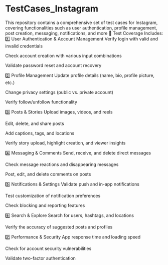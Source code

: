 # TestCases_Instagram
This repository contains a comprehensive set of test cases for Instagram, covering functionalities such as user authentication, profile management, post creation, messaging, notifications, and more
📌 Test Coverage Includes:
1️⃣ User Authentication & Account Management
Verify login with valid and invalid credentials

Check account creation with various input combinations

Validate password reset and account recovery

2️⃣ Profile Management
Update profile details (name, bio, profile picture, etc.)

Change privacy settings (public vs. private account)

Verify follow/unfollow functionality

3️⃣ Posts & Stories
Upload images, videos, and reels

Edit, delete, and share posts

Add captions, tags, and locations

Verify story upload, highlight creation, and viewer insights

4️⃣ Messaging & Comments
Send, receive, and delete direct messages

Check message reactions and disappearing messages

Post, edit, and delete comments on posts

5️⃣ Notifications & Settings
Validate push and in-app notifications

Test customization of notification preferences

Check blocking and reporting features

6️⃣ Search & Explore
Search for users, hashtags, and locations

Verify the accuracy of suggested posts and profiles

7️⃣ Performance & Security
App response time and loading speed

Check for account security vulnerabilities

Validate two-factor authentication

